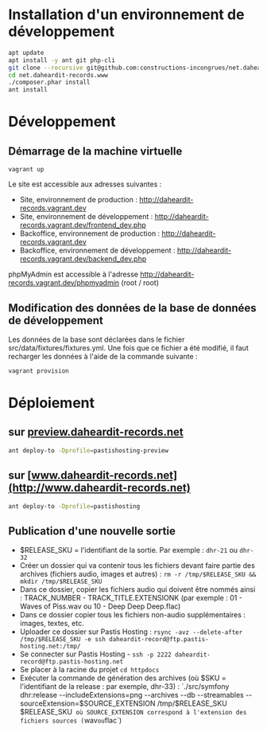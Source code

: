 # Installation d'un environnement de développement

```bash
apt update
apt install -y ant git php-cli
git clone --recursive git@github.com:constructions-incongrues/net.daheardit-records.www.git
cd net.daheardit-records.www
./composer.phar install
ant install
```

# Développement

## Démarrage de la machine virtuelle

```
vagrant up
```

Le site est accessible aux adresses suivantes :

- Site, environnement de production : http://daheardit-records.vagrant.dev
- Site, environnement de développement : http://daheardit-records.vagrant.dev/frontend_dev.php
- Backoffice, environnement de production : http://daheardit-records.vagrant.dev
- Backoffice, environnement de développement : http://daheardit-records.vagrant.dev/backend_dev.php

phpMyAdmin est accessible à l'adresse http://daheardit-records.vagrant.dev/phpmyadmin (root / root)

## Modification des données de la base de données de développement

Les données de la base sont déclarées dans le fichier src/data/fixtures/fixtures.yml.
Une fois que ce fichier a été modifié, il faut recharger les données à l'aide de la commande suivante :

```bash
vagrant provision
```

# Déploiement

## sur [preview.daheardit-records.net](http://preview.daheardit-records.net)

```bash
ant deploy-to -Dprofile=pastishosting-preview
```

## sur [www.daheardit-records.net](http://www.daheardit-records.net)

```bash
ant deploy-to -Dprofile=pastishosting
```

## Publication d'une nouvelle sortie

- $RELEASE_SKU = l'identifiant de la sortie. Par exemple : `dhr-21` ou `dhr-32`
- Créer un dossier qui va contenir tous les fichiers devant faire partie des archives (fichiers audio, images et autres) : `rm -r /tmp/$RELEASE_SKU && mkdir /tmp/$RELEASE_SKU`
- Dans ce dossier, copier les fichiers audio qui doivent être nommés ainsi : TRACK_NUMBER - TRACK_TITLE.EXTENSIONK (par exemple : 01 - Waves of Piss.wav ou 10 - Deep Deep Deep.flac)
- Dans ce dossier copier tous les fichiers non-audio supplémentaires : images, textes, etc.
- Uploader ce dossier sur Pastis Hosting : `rsync -avz --delete-after /tmp/$RELEASE_SKU -e ssh daheardit-record@ftp.pastis-hosting.net:/tmp/`
- Se connecter sur Pastis Hosting - `ssh -p 2222 daheardit-record@ftp.pastis-hosting.net`
- Se placer à la racine du projet `cd httpdocs`
- Exécuter la commande de génération des archives (où $SKU = l'identifiant de la release : par exemple, dhr-33) : `./src/symfony dhr:release --includeExtensions=png --archives --db --streamables --sourceExtension=$SOURCE_EXTENSION /tmp/$RELEASE_SKU $RELEASE_SKU` où SOURCE_EXTENSION correspond à l'extension des fichiers sources (`wav` ou `flac`)
